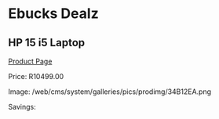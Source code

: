 
# Ebucks Dealz
## HP 15 i5 Laptop
[Product Page](https://www.ebucks.com/web/shop/productSelected.do?prodId=1211834082&catId=714946558)

Price: R10499.00

Image: /web/cms/system/galleries/pics/prodimg/34B12EA.png

Savings: 


	